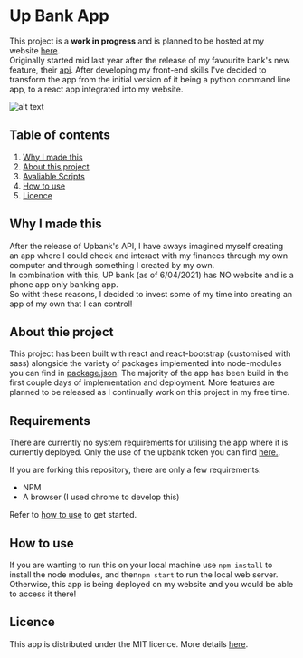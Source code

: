 # Up Bank App
This project is a **work in progress** and is planned to be hosted at my website [here](http://johndao.dev/upbank).  
Originally started mid last year after the release of my favourite bank's new feature, their [api](https://developer.up.com.au/). After developing my front-end skills I've decided to transform the app from the initial version of it being a python command line app, to a react app integrated into my website.  

![alt text](https://github.com/jnddao/upbank/blob/main/readme.jpg "Up bank app login page")

## Table of contents
<ol>
    <li> <a href="#Why-I-made-this">Why I made this</a> </li>
    <li> <a href="#about-this-project">About this project</a> </li>
    <li> <a href="#Requirements">Avaliable Scripts</a> </li>
    <li> <a href="#How-to-use">How to use</a></li>
    <li> <a href="#Licence">Licence</a> </li>
</ol>  

## Why I made this

After the release of Upbank's API, I have aways imagined myself creating an app where I could check and interact with my finances through my own computer and through something I created by my own.  
In combination with this, UP bank (as of 6/04/2021) has NO website and is a phone app only banking app.  
So witht these reasons, I decided to invest some of my time into creating an app of my own that I can control!  

## About thie project  
This project has been built with react and react-bootstrap (customised with sass) alongside the variety of packages implemented into node-modules you can find in [package.json](https://github.com/jnddao/upbank/blob/main/package.json). The majority of the app has been build in the first couple days of implementation and deployment. More features are planned to be released as I continually work on this project in my free time.  
 
## Requirements  
There are currently no system requirements for utilising the app where it is currently deployed. Only the use of the upbank token you can find [here.](https://api.up.com.au/getting_started).  
  
If you are forking this repository, there are only a few requirements:  
<ul>
    <li>NPM</li>
    <li>A browser (I used chrome to develop this)</li>
</ul>  
  
Refer to [how to use](#how-to-use) to get started. 
  

## How to use  
If you are wanting to run this on your local machine use `npm install` to install the node modules,  and then`npm start` to run the local web server.  
Otherwise, this app is being deployed on my website and you would be able to access it there!  
 

## Licence  
This app is distributed under the MIT licence. More details [here](https://github.com/jnddao/upbank/blob/main/LICENSE).  
